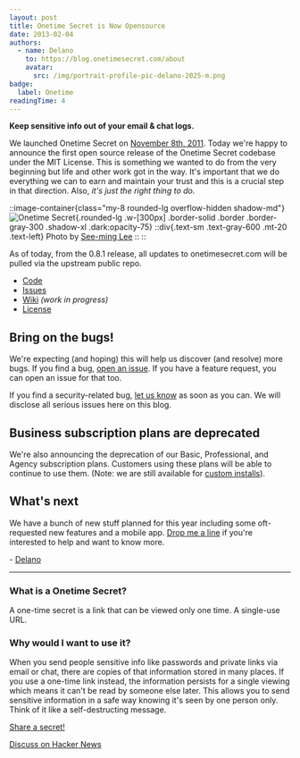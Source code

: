 ```yaml
---
layout: post
title: Onetime Secret is Now Opensource
date: 2013-02-04
authors:
  - name: Delano
    to: https://blog.onetimesecret.com/about
    avatar:
      src: /img/portrait-profile-pic-delano-2025-m.png
badge:
  label: Onetime
readingTime: 4
---
```



**Keep sensitive info out of your email & chat logs.**

We launched Onetime Secret on [November 8th, 2011](http://news.ycombinator.com/item?id=3207489). Today we're happy to announce the first open source release of the Onetime Secret codebase under the MIT License. This is something we wanted to do from the very beginning but life and other work got in the way. It's important that we do everything we can to earn and maintain your trust and this is a crucial step in that direction. Also, *it's just the right thing to do.*

::image-container{class="my-8 rounded-lg overflow-hidden shadow-md"}
  ![Onetime Secret](/img/blog/2013/ots-locks.jpg){.rounded-lg   .w-[300px] .border-solid .border .border-gray-300 .shadow-xl .dark:opacity-75}
  ::div{.text-sm .text-gray-600 .mt-20 .text-left}
    Photo by [See-ming Lee](https://www.flickr.com/photos/seeminglee/8357585327/)
  ::
::

As of today, from the 0.8.1 release, all updates to onetimesecret.com will be pulled via the upstream public repo.

- [Code](https://github.com/onetimesecret/onetimesecret)
- [Issues](https://github.com/onetimesecret/onetimesecret/issues)
- [Wiki](https://github.com/onetimesecret/onetimesecret/wiki) *(work in progress)*
- [License](https://raw.github.com/onetimesecret/onetimesecret/master/LICENSE.txt)

## Bring on the bugs!

We're expecting (and hoping) this will help us discover (and resolve) more bugs. If you find a bug, [open an issue](https://github.com/onetimesecret/onetimesecret/issues). If you have a feature request, you can open an issue for that too.

If you find a security-related bug, [let us know](https://onetimesecret.com/info/security) as soon as you can. We will disclose all serious issues here on this blog.

## Business subscription plans are deprecated

We're also announcing the deprecation of our Basic, Professional, and Agency subscription plans. Customers using these plans will be able to continue to use them. (Note: we are still available for [custom installs](mailto:custom@onetimesecret.com)).

## What's next

We have a bunch of new stuff planned for this year including some oft-requested new features and a mobile app. [Drop me a line](mailto:contribute@onetimesecret.com) if you're interested to help and want to know more.

\- [Delano](https://onetimesecret.com/about)

---

### What is a Onetime Secret?

A one-time secret is a link that can be viewed only one time. A single-use URL.

### Why would I want to use it?

When you send people sensitive info like passwords and private links via email or chat, there are copies of that information stored in many places. If you use a one-time link instead, the information persists for a single viewing which means it can't be read by someone else later. This allows you to send sensitive information in a safe way knowing it's seen by one person only. Think of it like a self-destructing message.

[Share a secret!](https://onetimesecret.com/)

[Discuss on Hacker News](https://news.ycombinator.com/item?id=5140778)
